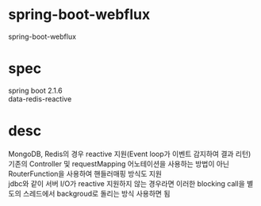 # spring-boot-webflux
spring-boot-webflux

# spec  
spring boot 2.1.6  
data-redis-reactive

# desc  
MongoDB, Redis의 경우 reactive 지원(Event loop가 이벤트 감지하여 결과 리턴)  
기존의 Controller 및 requestMapping 어노테이션을 사용하는 방법이 아닌 RouterFunction을 사용하여 핸들러매핑 방식도 지원  
jdbc와 같이 서버 I/O가 reactive 지원하지 않는 경우라면 이러한 blocking call을 별도의 스레드에서 backgroud로 돌리는 방식 사용하면 됨
